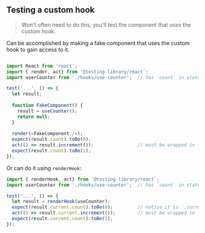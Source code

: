 ## Testing a custom hook

> Won't often need to do this; you'll test the component that _uses_ the custom hook.

Can be accomplished by making a fake component that uses the custom hook to gain access to it.

```javascript

import React from 'react';
import { render, act} from '@testing-library/react`;
import userCounter from './hooks/use-counter';  // has `count` in state, and `increment` and `decrement` functions which modify it

test('...', () => {
  let result;
  
  function FakeComponent() {
    result = useCounter();
    return null;
  }
  
  render(<FakeComponent />);
  expect(result.count).toBe(0);
  act(() => result.increment());                // must be wrapped in `act` since it changes state
  expect(result.count).toBe(1);
});
```

Or can do it using `renderHook`:

```javascript
import { renderHook, act} from '@testing-library/react`;
import userCounter from './hooks/use-counter';  // has `count` in state, and `increment` and `decrement` functions which modify it

test('...', () => {
  let result = renderHook(useCounter);
  expect(result.current.count).toBe(0);         // notice it is `.current`
  act(() => result.current.increment());        // must be wrapped in `act` since it changes state
  expect(result.current.count).toBe(1);
});
```
